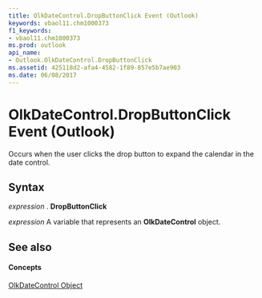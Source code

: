 ```yaml
---
title: OlkDateControl.DropButtonClick Event (Outlook)
keywords: vbaol11.chm1000373
f1_keywords:
- vbaol11.chm1000373
ms.prod: outlook
api_name:
- Outlook.OlkDateControl.DropButtonClick
ms.assetid: 425118d2-afa4-4582-1f89-857e5b7ae903
ms.date: 06/08/2017
---
```



# OlkDateControl.DropButtonClick Event (Outlook)

Occurs when the user clicks the drop button to expand the calendar in the date control.


## Syntax

 _expression_ . **DropButtonClick**

 _expression_ A variable that represents an **OlkDateControl** object.


## See also


#### Concepts


[OlkDateControl Object](olkdatecontrol-object-outlook.md)

